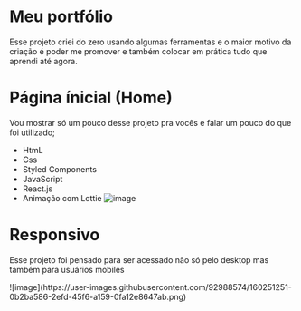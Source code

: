 # Meu portfólio
Esse projeto criei do zero usando algumas ferramentas e o maior motivo da criação é poder me promover e também colocar em prática tudo que aprendi até agora.

# Página ínicial (Home)
Vou mostrar só um pouco desse projeto pra vocês e falar um pouco do que foi utilizado;
+ HtmL
+ Css
+ Styled Components
+ JavaScript
+ React.js
+ Animação com Lottie
![image](https://user-images.githubusercontent.com/92988574/160250734-f157a1c5-57b2-4ee2-aa13-a29d12e50ea4.png)

# Responsivo
Esse projeto foi pensado para ser acessado não só pelo desktop mas também para usuários mobiles
<div align-items: center>
![image](https://user-images.githubusercontent.com/92988574/160251251-0b2ba586-2efd-45f6-a159-0fa12e8647ab.png)
  </div>




